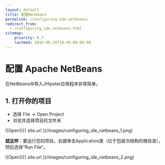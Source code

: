 ```yaml
---
layout: default
title: 配置Netbeans
permalink: /configuring-ide-netbeans/
redirect_from:
  - /configuring_ide_netbeans.html
sitemap:
    priority: 0.7
    lastmod: 2016-08-20T18:40:00-00:00
---
```


# <i class="fa fa-keyboard-o"></i> 配置 Apache NetBeans

在NetBeans中导入JHipster应用程序非常简单。

## 1. 打开你的项目

- 选择 File -> Open Project
- 浏览并选择项目的文件夹

![Open]({{ site.url }}/images/configuring_ide_netbeans_1.png)

**就这样**：要运行您的项目，右键单击Application类（位于包层次结构的根目录），然后选择“Run File”。

![Open]({{ site.url }}/images/configuring_ide_netbeans_2.png)

